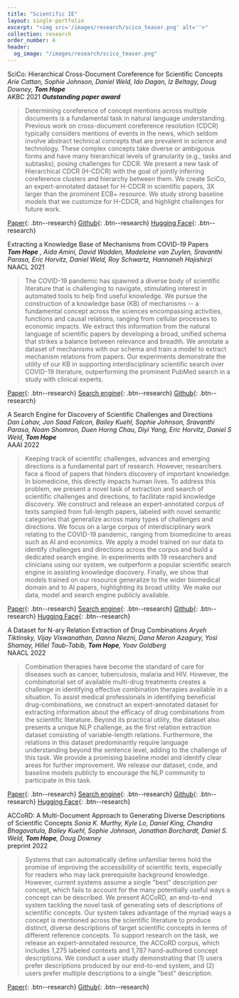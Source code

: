 ```yaml
---
title: "Scientific IE"
layout: single-portfolio
excerpt: "<img src='/images/research/scico_teaser.png' alt=''>"
collection: research
order_number: 4
header: 
  og_image: "/images/research/scico_teaser.png"
---
```


SciCo: Hierarchical Cross-Document Coreference for Scientific Concepts<br>
_Arie Cattan, Sophie Johnson, Daniel Weld, Ido Dagan, Iz Beltagy, Doug Downey, **Tom Hope**_<br>
AKBC 2021 **_Outstanding paper award_**

> Determining coreference of concept mentions across multiple documents is a fundamental task in natural language understanding. Previous work on cross-document coreference resolution (CDCR) typically considers mentions of events in the news, which seldom involve abstract technical concepts that are prevalent in science and technology. These complex concepts take diverse or ambiguous forms and have many hierarchical levels of granularity (e.g., tasks and subtasks), posing challenges for CDCR. We present a new task of Hierarchical CDCR (H-CDCR) with the goal of jointly inferring coreference clusters and hierarchy between them. We create SciCo, an expert-annotated dataset for H-CDCR in scientific papers, 3X larger than the prominent ECB+ resource. We study strong baseline models that we customize for H-CDCR, and highlight challenges for future work.

[Paper](https://arxiv.org/abs/2104.08809){: .btn--research} [Github](https://github.com/ariecattan/SciCo){: .btn--research} [Hugging Face](https://huggingface.co/datasets/allenai/scico){: .btn--research}


Extracting a Knowledge Base of Mechanisms from COVID-19 Papers<br>
_**Tom Hope** *, Aida Amini*, David Wadden, Madeleine van Zuylen, Sravanthi Parasa, Eric Horvitz, Daniel Weld, Roy Schwartz, Hannaneh Hajishirzi_<br>
NAACL 2021

> The COVID-19 pandemic has spawned a diverse body of scientific literature that is challenging to navigate, stimulating interest in automated tools to help find useful knowledge. We pursue the construction of a knowledge base (KB) of mechanisms -- a fundamental concept across the sciences encompassing activities, functions and causal relations, ranging from cellular processes to economic impacts. We extract this information from the natural language of scientific papers by developing a broad, unified schema that strikes a balance between relevance and breadth. We annotate a dataset of mechanisms with our schema and train a model to extract mechanism relations from papers. Our experiments demonstrate the utility of our KB in supporting interdisciplinary scientific search over COVID-19 literature, outperforming the prominent PubMed search in a study with clinical experts.

[Paper](https://arxiv.org/abs/2010.03824){: .btn--research} [Search engine](https://covidmechanisms.apps.allenai.org/){: .btn--research} [Github](https://github.com/AidaAmini/DyGIE-MECHANIC){: .btn--research}

A Search Engine for Discovery of Scientific Challenges and Directions<br>
_Dan Lahav, Jon Saad Falcon, Bailey Kuehl, Sophie Johnson, Sravanthi Parasa, Noam Shomron, Duen Horng Chau, Diyi Yang, Eric Horvitz, Daniel S Weld, **Tom Hope**_<br>
AAAI 2022

> Keeping track of scientific challenges, advances and emerging directions is a fundamental part of research. However, researchers face a flood of papers that hinders discovery of important knowledge. In biomedicine, this directly impacts human lives. To address this problem, we present a novel task of extraction and search of scientific challenges and directions, to facilitate rapid knowledge discovery. We construct and release an expert-annotated corpus of texts sampled from full-length papers, labeled with novel semantic categories that generalize across many types of challenges and directions. We focus on a large corpus of interdisciplinary work relating to the COVID-19 pandemic, ranging from biomedicine to areas such as AI and economics. We apply a model trained on our data to identify challenges and directions across the corpus and build a dedicated search engine. In experiments with 19 researchers and clinicians using our system, we outperform a popular scientific search engine in assisting knowledge discovery. Finally, we show that models trained on our resource generalize to the wider biomedical domain and to AI papers, highlighting its broad utility. We make our data, model and search engine publicly available.

[Paper](https://arxiv.org/abs/2108.13751){: .btn--research} [Search engine](https://challenges.apps.allenai.org/){: .btn--research} [Github](https://github.com/Dan-La/scientific-challenges-and-directions){: .btn--research} [Hugging Face](https://huggingface.co/DanL/scientific-challenges-and-directions){: .btn--research}


A Dataset for N-ary Relation Extraction of Drug Combinations
_Aryeh Tiktinsky, Vijay Viswanathan, Danna Niezni, Dana Meron Azagury, Yosi Shamay, Hillel Taub-Tabib, **Tom Hope**, Yoav Goldberg_
<br>
NAACL 2022

> Combination therapies have become the standard of care for diseases such as cancer, tuberculosis, malaria and HIV. However, the combinatorial set of available multi-drug treatments creates a challenge in identifying effective combination therapies available in a situation. To assist medical professionals in identifying beneficial drug-combinations, we construct an expert-annotated dataset for extracting information about the efficacy of drug combinations from the scientific literature. Beyond its practical utility, the dataset also presents a unique NLP challenge, as the first relation extraction dataset consisting of variable-length relations. Furthermore, the relations in this dataset predominantly require language understanding beyond the sentence level, adding to the challenge of this task. We provide a promising baseline model and identify clear areas for further improvement. We release our dataset, code, and baseline models publicly to encourage the NLP community to participate in this task.

[Paper](https://arxiv.org/abs/2205.02289){: .btn--research} [Search engine](https://spike4cancer.apps.allenai.org/){: .btn--research} [Github](https://github.com/allenai/drug-combo-extraction){: .btn--research} [Hugging Face](https://huggingface.co/allenai/drug-combo-classifier-pubmedbert-dapt){: .btn--research}


ACCoRD: A Multi-Document Approach to Generating Diverse Descriptions of Scientific Concepts
_Sonia K. Murthy, Kyle Lo, Daniel King, Chandra Bhagavatula, Bailey Kuehl, Sophie Johnson, Jonathan Borchardt, Daniel S. Weld, **Tom Hope**, Doug Downey_
<br>
preprint 2022

> Systems that can automatically define unfamiliar terms hold the promise of improving the accessibility of scientific texts, especially for readers who may lack prerequisite background knowledge. However, current systems assume a single "best" description per concept, which fails to account for the many potentially useful ways a concept can be described. We present ACCoRD, an end-to-end system tackling the novel task of generating sets of descriptions of scientific concepts. Our system takes advantage of the myriad ways a concept is mentioned across the scientific literature to produce distinct, diverse descriptions of target scientific concepts in terms of different reference concepts. To support research on the task, we release an expert-annotated resource, the ACCoRD corpus, which includes 1,275 labeled contexts and 1,787 hand-authored concept descriptions. We conduct a user study demonstrating that (1) users prefer descriptions produced by our end-to-end system, and (2) users prefer multiple descriptions to a single "best" description.

[Paper](https://arxiv.org/abs/2205.06982){: .btn--research} [Github](https://github.com/allenai/ACCoRD){: .btn--research}




